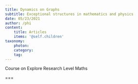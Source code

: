 ```yaml
---
title: Dynamics on Graphs
subtitle: Exceptional structures in mathematics and physics
date: 05/23/2021
author: /phi
content:
    title: Articles
    items: '@self.children'
taxonomy:
    photon:
    category: 
    tag: 
---
```


Course on Explore Research Level Maths

===


